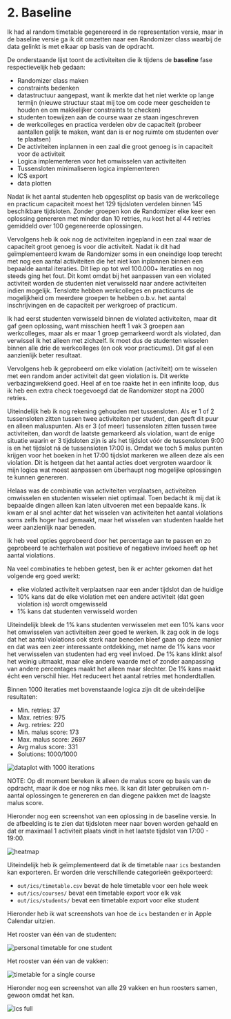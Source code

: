 # 2. Baseline
Ik had al random timetable gegenereerd in de representation versie, maar in de
baseline versie ga ik dit omzetten naar een Randomizer class waarbij de data
gelinkt is met elkaar op basis van de opdracht.

De onderstaande lijst toont de activiteiten die ik tijdens de **baseline** fase
respectievelijk heb gedaan:
- Randomizer class maken
- constraints bedenken
- datastructuur aangepast, want ik merkte dat het niet werkte op lange termijn
  (nieuwe structuur staat mij toe om code meer gescheiden te houden en om
  makkelijker constraints te checken)
- studenten toewijzen aan de course waar ze staan ingeschreven
- de werkcolleges en practica verdelen obv de capaciteit (probeer aantallen
  gelijk te maken, want dan is er nog ruimte om studenten over te plaatsen)
- De activiteiten inplannen in een zaal die groot genoeg is in capaciteit voor
  de activiteit
- Logica implementeren voor het omwisselen van activiteiten
- Tussensloten minimaliseren logica implementeren
- ICS export
- data plotten

Nadat ik het aantal studenten heb opgesplitst op basis van de werkcollege en
practicum capaciteit moest het 129 tijdsloten verdelen binnen 145 beschikbare
tijdsloten. Zonder groepen kon de Randomizer elke keer een oplossing genereren
met minder dan 10 retries, nu kost het al 44 retries gemiddeld over 100
gegenereerde oplossingen.

Vervolgens heb ik ook nog de activiteiten ingepland in een zaal waar de
capaciteit groot genoeg is voor die activiteit. Nadat ik dit had geïmplementeerd
kwam de Randomizer soms in een oneindige loop terecht met nog een aantal
activiteiten die het niet kon inplannen binnen een bepaalde aantal iteraties.
Dit liep op tot wel 100.000+ iteraties en nog steeds ging het fout. Dit komt
omdat bij het aanpassen van een violated activiteit worden de studenten niet
verwisseld naar andere activiteiten indien mogelijk. Tenslotte hebben
werkcolleges en practicums de mogelijkheid om meerdere groepen te hebben o.b.v.
het aantal inschrijvingen en de capaciteit per werkgroep of practicum.

Ik had eerst studenten verwisseld binnen de violated activiteiten, maar dit gaf
geen oplossing, want misschien heeft 1 vak 3 groepen aan werkcolleges, maar als
er maar 1 groep gemarkeerd wordt als violated, dan verwissel ik het alleen met
zichzelf. Ik moet dus de studenten wisselen binnen alle drie de werkcolleges (en
ook voor practicums). Dit gaf al een aanzienlijk beter resultaat.

Vervolgens heb ik geprobeerd om elke violation (activiteit) om te wisselen met
een random ander activiteit dat geen violation is. Dit werkte verbazingwekkend
goed. Heel af en toe raakte het in een infinite loop, dus ik heb een extra check
toegevoegd dat de Randomizer stopt na 2000 retries.

Uiteindelijk heb ik nog rekening gehouden met tussensloten. Als er 1 of 2
tussensloten zitten tussen twee activiteiten per student, dan geeft dit puur en
alleen maluspunten. Als er 3 (of meer) tussensloten zitten tussen twee
activiteiten, dan wordt de laatste gemarkeerd als violation, want de enige
situatie waarin er 3 tijdsloten zijn is als het tijdslot vóór de tussensloten
9:00 is en het tijdslot ná de tussensloten 17:00 is. Omdat we toch 5 malus
punten krijgen voor het boeken in het 17:00 tijdslot markeren we alleen deze als
een violation.  Dit is hetgeen dat het aantal acties doet vergroten waardoor ik
mijn logica wat moest aanpassen om überhaupt nog mogelijke oplossingen te kunnen
genereren.

Helaas was de combinatie van activiteiten verplaatsen, activiteiten omwisselen
en studenten wisselen niet optimaal. Toen bedacht ik mij dat ik bepaalde dingen
alleen kan laten uitvoeren met een bepaalde kans. Ik kwam er al snel achter dat
het wisselen van activiteiten het aantal violations soms zelfs hoger had
gemaakt, maar het wisselen van studenten haalde het weer aanzienlijk naar
beneden.

Ik heb veel opties geprobeerd door het percentage aan te passen en zo geprobeerd
te achterhalen wat positieve of negatieve invloed heeft op het aantal
violations.

Na veel combinaties te hebben getest, ben ik er achter gekomen dat het volgende
erg goed werkt:
- elke violated activiteit verplaatsen naar een ander tijdslot dan de huidige
- 10% kans dat de elke violation met een andere activiteit (dat geen violation
  is) wordt omgewisseld
- 1% kans dat studenten verwisseld worden

Uiteindelijk bleek de 1% kans studenten verwisselen met een 10% kans voor het
omwisselen van activiteiten zeer goed te werken. Ik zag ook in de logs dat het
aantal violations ook sterk naar beneden bleef gaan op deze manier en dat was
een zeer interessante ontdekking, met name de 1% kans voor het verwisselen van
studenten had erg veel invloed. De 1% kans klinkt alsof het weinig uitmaakt,
maar elke andere waarde met of zonder aanpassing van andere percentages maakt
het alleen maar slechter. De 1% kans maakt écht een verschil hier. Het reduceert
het aantal retries met honderdtallen.

Binnen 1000 iteraties met bovenstaande logica zijn dit de uiteindelijke resultaten:
- Min. retries: 37
- Max. retries: 975
- Avg. retries: 220
- Min. malus score: 173
- Max. malus score: 2697
- Avg malus score: 331
- Solutions: 1000/1000

![dataplot with 1000 iterations](./plot.png)

NOTE: Op dit moment bereken ik alleen de malus score op basis van de opdracht,
maar ik doe er nog niks mee. Ik kan dit later gebruiken om n-aantal oplossingen
te genereren en dan diegene pakken met de laagste malus score.

Hieronder nog een screenshot van een oplossing in de baseline versie. In de
afbeelding is te zien dat tijdsloten meer naar boven worden gehaald en dat er
maximaal 1 activiteit plaats vindt in het laatste tijdslot van 17:00 - 19:00.

![heatmap](./heatmap.png)

Uiteindelijk heb ik geïmplementeerd dat ik de timetable naar `ics` bestanden kan
exporteren. Er worden drie verschillende categorieën geëxporteerd:
- `out/ics/timetable.csv` bevat de hele timetable voor een hele week
- `out/ics/courses/` bevat een timetable export voor elk vak
- `out/ics/students/` bevat een timetable export voor elke student

Hieronder heb ik wat screenshots van hoe de `ics` bestanden er in Apple Calendar
uitzien.

Het rooster van één van de studenten:

![personal timetable for one student](./ics-student.png)

Het rooster van één van de vakken:

![timetable for a single course](./ics-course.png)

Hieronder nog een screenshot van alle 29 vakken en hun roosters samen, gewoon
omdat het kan.

![ics full](./ics-full.png)
